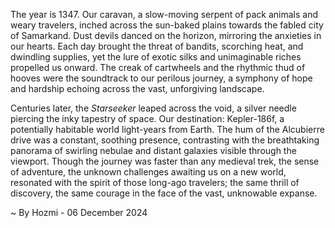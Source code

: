 
The year is 1347.  Our caravan, a slow-moving serpent of pack animals and weary travelers, inched across the sun-baked plains towards the fabled city of Samarkand.  Dust devils danced on the horizon, mirroring the anxieties in our hearts.  Each day brought the threat of bandits, scorching heat, and dwindling supplies, yet the lure of exotic silks and unimaginable riches propelled us onward.  The creak of cartwheels and the rhythmic thud of hooves were the soundtrack to our perilous journey, a symphony of hope and hardship echoing across the vast, unforgiving landscape.

Centuries later, the *Starseeker* leaped across the void, a silver needle piercing the inky tapestry of space.  Our destination: Kepler-186f, a potentially habitable world light-years from Earth.  The hum of the Alcubierre drive was a constant, soothing presence, contrasting with the breathtaking panorama of swirling nebulae and distant galaxies visible through the viewport.  Though the journey was faster than any medieval trek, the sense of adventure, the unknown challenges awaiting us on a new world, resonated with the spirit of those long-ago travelers; the same thrill of discovery, the same courage in the face of the vast, unknowable expanse.

~ By Hozmi - 06 December 2024
